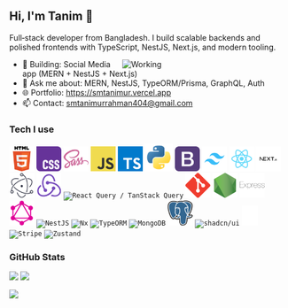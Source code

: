 ## Hi, I'm Tanim 👋
Full‑stack developer from Bangladesh. I build scalable backends and polished frontends with TypeScript, NestJS, Next.js, and modern tooling.

<img align="right" alt="Working" width="300" src="https://raw.githubusercontent.com/Anmol-Baranwal/Cool-GIFs-For-GitHub/main/Developer/Developer%20working.svg" />

- 🔭 Building: Social Media app (MERN + NestJS + Next.js)
- 💬 Ask me about: MERN, NestJS, TypeORM/Prisma, GraphQL, Auth
- 🌐 Portfolio: https://smtanimur.vercel.app
- 📫 Contact: smtanimurrahman404@gmail.com

### Tech I use
<code><img height="45" src="https://raw.githubusercontent.com/github/explore/80688e429a7d4ef2fca1e82350fe8e3517d3494d/topics/html/html.png"></code>
<code><img height="45" src="https://raw.githubusercontent.com/github/explore/80688e429a7d4ef2fca1e82350fe8e3517d3494d/topics/css/css.png"></code>
<code><img height="45" src="https://raw.githubusercontent.com/github/explore/80688e429a7d4ef2fca1e82350fe8e3517d3494d/topics/sass/sass.png"></code>
<code><img height="45" src="https://raw.githubusercontent.com/github/explore/5c058a388828bb5fde0bcafd4bc867b5bb3f26f3/topics/javascript/javascript.png"></code>
<code><img height="45" src="https://raw.githubusercontent.com/github/explore/28b02bbc9ad9f7a503c43775aebeb515dc2da5fc/topics/typescript/typescript.png"></code>
<code><img height="50" src="https://raw.githubusercontent.com/github/explore/80688e429a7d4ef2fca1e82350fe8e3517d3494d/topics/python/python.png"></code>
<code><img height="45" src="https://raw.githubusercontent.com/github/explore/80688e429a7d4ef2fca1e82350fe8e3517d3494d/topics/bootstrap/bootstrap.png"></code>
<code><img height="45" src="https://raw.githubusercontent.com/github/explore/882462b8ecc337fd9c9b2572bc463a1cbc88fb6a/topics/tailwind/tailwind.png"></code>
<code><img height="45" src="https://raw.githubusercontent.com/github/explore/80688e429a7d4ef2fca1e82350fe8e3517d3494d/topics/react/react.png"></code>
<code><img height="45" src="https://raw.githubusercontent.com/github/explore/28b02bbc9ad9f7a503c43775aebeb515dc2da5fc/topics/nextjs/nextjs.png"></code>
<code><img height="45" src="https://raw.githubusercontent.com/github/explore/80688e429a7d4ef2fca1e82350fe8e3517d3494d/topics/electron/electron.png"></code>
<code><img height="45" src="https://raw.githubusercontent.com/github/explore/80688e429a7d4ef2fca1e82350fe8e3517d3494d/topics/redux/redux.png"></code>
<code><img height="30" src="https://storage.googleapis.com/cms-storage-bucket/847ae81f5430402216fd.svg" title="React Query / TanStack Query"></code>
<code><img height="45" src="https://raw.githubusercontent.com/github/explore/80688e429a7d4ef2fca1e82350fe8e3517d3494d/topics/git/git.png"></code>
<code><img height="45" src="https://raw.githubusercontent.com/github/explore/80688e429a7d4ef2fca1e82350fe8e3517d3494d/topics/nodejs/nodejs.png"></code>
<code><img height="45" src="https://raw.githubusercontent.com/github/explore/80688e429a7d4ef2fca1e82350fe8e3517d3494d/topics/express/express.png"></code>
<code><img height="45" src="https://raw.githubusercontent.com/github/explore/e65ef46ef3e7bc457c93622f6a89fe8d3fd131d5/topics/graphql/graphql.png"></code>
<code><img height="45" src="https://avatars.githubusercontent.com/u/28507035?s=200&v=4" title="NestJS"></code>
<code><img height="35" src="https://seeklogo.com/images/N/nx-logo-8EB5A23B44-seeklogo.com.png" title="Nx"></code>
<code><img height="45" src="https://avatars.githubusercontent.com/u/20165699?s=200&v=4" title="TypeORM"></code>
<code><img height="45" src="https://raw.githubusercontent.com/mongodb/mongo/master/docs/leaf.svg" title="MongoDB"></code>
<code><img height="45" src="https://raw.githubusercontent.com/github/explore/80688e429a7d4ef2fca1e82350fe8e3517d3494d/topics/postgresql/postgresql.png" title="PostgreSQL"></code>
<code><img height="28" src="https://img.shields.io/badge/shadcn%2Fui-000000?style=for-the-badge&logo=vercel&logoColor=white" title="shadcn/ui"></code>
<code><img height="36" src="https://raw.githubusercontent.com/prisma/presskit/main/Assets/Prisma-LightSymbol.svg" title="Prisma"></code>
<code><img height="36" src="https://raw.githubusercontent.com/simple-icons/simple-icons/develop/icons/stripe.svg" title="Stripe"></code>
<code><img height="36" src="https://raw.githubusercontent.com/pmndrs/zustand/main/docs/logo.png" title="Zustand"></code>

### GitHub Stats
<p>
  <img src="https://github-readme-stats.vercel.app/api?username=SMTanimur&show_icons=true&theme=default&hide_title=true" width="48%" />
  <img src="https://github-readme-streak-stats.herokuapp.com/?user=SMTanimur&theme=default" width="48%" />
</p>
<p>
  <img src="https://github-readme-stats.vercel.app/api/top-langs?username=SMTanimur&layout=compact&langs_count=8" width="48%" />
</p>
